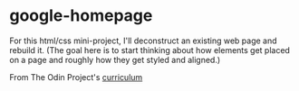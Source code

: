 # google-homepage

For this html/css mini-project, I'll deconstruct an existing web page and rebuild it. (The goal here is to start thinking about how elements get placed on a page and roughly how they get styled and aligned.)

From The Odin Project's [curriculum](http://www.theodinproject.com/web-development-101/html-css)
